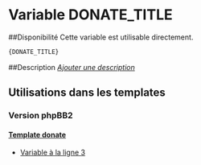 # Variable DONATE_TITLE

##Disponibilité
Cette variable est utilisable directement.

```html
{DONATE_TITLE}
```

##Description
[*Ajouter une description*](https://fa-tvars.appspot.com/var/DONATE_TITLE)

## Utilisations dans les templates

### Version phpBB2

#### [Template donate](subsilver/donate.md#readme)
* [Variable &agrave; la ligne 3](../subsilver/donate.tpl#L3)